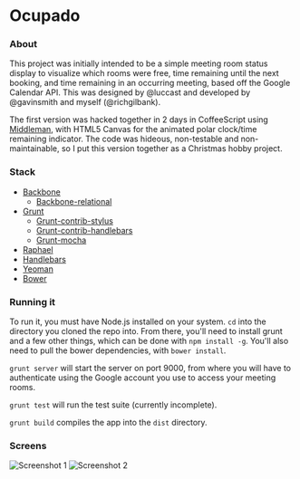 # Ocupado

### About
This project was initially intended to be a simple meeting room status display to visualize which rooms were free, time remaining until the next booking, and time remaining in an occurring meeting, based off the Google Calendar API. This was designed by @luccast and developed by @gavinsmith and myself (@richgilbank).

The first version was hacked together in 2 days in CoffeeScript using [Middleman](http://middlemanapp.com/), with HTML5 Canvas for the animated polar clock/time remaining indicator. The code was hideous, non-testable and non-maintainable, so I put this version together as a Christmas hobby project.

### Stack
 - [Backbone](http://backbonejs.org/)
     - [Backbone-relational](http://backbonerelational.org/)
 - [Grunt](http://gruntjs.com/)
     - [Grunt-contrib-stylus](https://github.com/gruntjs/grunt-contrib-stylus)
     - [Grunt-contrib-handlebars](https://github.com/gruntjs/grunt-contrib-handlebars)
     - [Grunt-mocha](https://github.com/kmiyashiro/grunt-mocha)
 - [Raphael](http://raphaeljs.com/)
 - [Handlebars](http://handlebarsjs.com/)
 - [Yeoman](http://yeoman.io)
 - [Bower](http://bower.io/)

### Running it
To run it, you must have Node.js installed on your system. `cd` into the directory you cloned the repo into. From there, you'll need to install grunt and a few other things, which can be done with `npm install -g`. You'll also need to pull the bower dependencies, with `bower install`.

`grunt server` will start the server on port 9000, from where you will have to authenticate using the Google account you use to access your meeting rooms.

`grunt test` will run the test suite (currently incomplete).

`grunt build` compiles the app into the `dist` directory.

### Screens
![Screenshot 1][1]
![Screenshot 2][2]


  [1]: http://cl.ly/image/3L072Q1W1K1z/Screen%20Shot%202013-12-29%20at%204.25.37%20PM.png
  [2]: http://cl.ly/image/0W0j200o1p3y/Screen%20Shot%202013-12-29%20at%204.25.59%20PM.png
